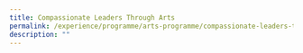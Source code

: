 ```yaml
---
title: Compassionate Leaders Through Arts
permalink: /experience/programme/arts-programme/compassionate-leaders-through-arts/
description: ""
---
```


